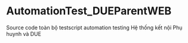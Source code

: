 # AutomationTest_DUEParentWEB
Source code toàn bộ testscript automation testing Hệ thống kết nội Phụ huynh và DUE
